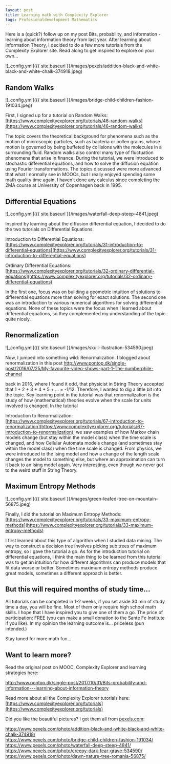 ```yaml
---
layout: post
title: Learning math with Complexity Explorer
tags: Profesionaldevelopment Mathematics
---
```


Here is a (quick?) follow up on my post Bits, probability, and information - learning about information theory from last year. After learning about Information Theory, I decided to do a few more tutorials from the Complexity Explorer site. Read along to get inspired to explore on your own… <!--more-->


![_config.yml]({{ site.baseurl }}/images/pexels/addition-black-and-white-black-and-white-chalk-374918.jpeg)   


## Random Walks 

![_config.yml]({{ site.baseurl }}/images/bridge-child-children-fashion-191034.jpeg)

First, I signed up for a tutorial on Random Walks: [https://www.complexityexplorer.org/tutorials/46-random-walks](https://www.complexityexplorer.org/tutorials/46-random-walks)

The topic covers the theoretical background for phenomena such as the motion of microscopic particles, such as bacteria or pollen grains, whose motion is governed by being buffeted by collisions with the molecules in a surrounding fluid.  Random walks also control many type of fluctuation phenomena that arise in finance. During the tutorial, we were introduced to stochastic differential equations, and how to solve the diffusion equation using Fourier transformations. The topics discussed were more advanced that what I normally see in MOOCs, but I really enjoyed spending some math quality time again. I haven’t done any calculus since completing the 2MA course at University of Copenhagen back in 1995.

 
## Differential Equations
![_config.yml]({{ site.baseurl }}/images/waterfall-deep-steep-4841.jpeg)

Inspired by learning about the diffusion differential equation, I decided to do the two tutorials on Differential Equations.

Introduction to Differential Equations: [https://www.complexityexplorer.org/tutorials/31-introduction-to-differential-equations](https://www.complexityexplorer.org/tutorials/31-introduction-to-differential-equations)

Ordinary Differential Equations: [https://www.complexityexplorer.org/tutorials/32-ordinary-differential-equations](https://www.complexityexplorer.org/tutorials/32-ordinary-differential-equations)

In the first one, focus was on building a geometric intuition of solutions to differential equations more than solving for exact solutions. The second one was an introduction to various numerical algorithms for solving differential equations. None of these topics were the focus when I learned about differential equations, so they complemented my understanding of the topic quite nicely.


## Renormalization 
![_config.yml]({{ site.baseurl }}/images/skull-illustration-534590.jpeg)

Now, I jumped into something wild: Renormalization. I blogged about renormalization in this post http://www.pontop.dk/single-post/2016/07/25/My-favourite-video-shows-part-1-The-numberphile-channel

back in 2016, where I found it odd, that physicist in String Theory accepted that 1 + 2 + 3 + 4 + 5 + ... = -1/12. Therefore, I wanted to dig a little bit into the topic. Key learning point in the tutorial was that renormalization is the study of how (mathematical) theories evolve when the scale for units involved is changed. In the tutorial

Introduction to Renormalization: [https://www.complexityexplorer.org/tutorials/67-introduction-to-renormalization](https://www.complexityexplorer.org/tutorials/67-introduction-to-renormalization), we saw examples of how Markov chain models change (but stay within the model class) when the time scale is changed, and how Cellular Automata models change (and sometimes stay within the model class) when the time scale is changed. From physics, we were introduced to the Ising model and how a change of the length scale changes the model to something else, but where an approximation can turn it back to an Ising model again. Very interesting, even though we never got to the weird stuff in String Theory.  

 
## Maximum Entropy Methods
![_config.yml]({{ site.baseurl }}/images/green-leafed-tree-on-mountain-56875.jpeg)

Finally, I did the tutorial on Maximum Entropy Methods: [https://www.complexityexplorer.org/tutorials/33-maximum-entropy-methods](https://www.complexityexplorer.org/tutorials/33-maximum-entropy-methods)

I first learned about this type of algorithm when I studied data mining. The way to construct a decision tree involves picking sub trees of maximum entropy, so I gave the tutorial a go. As for the introduction tutorial on differential equations, I think the main thing to be learned from this tutorial was to get an intuition for how different algorithms can produce models that fit data worse or better. Sometimes maximum entropy methods produce great models, sometimes a different approach is better.

 
## But this will required months of study time...
All tutorials can be completed in 1-2 weeks, if you set aside 30 min of study time a day, you will be fine. Most of them only require high school math skills. I hope that I have inspired you to give one of them a go. The price of participation: FREE (you can make a small donation to the Sante Fe Institute if you like). In my opinion the learning outcome is… priceless (pun intended.)

 

Stay tuned for more math fun...

 

## Want to learn more? 

Read the original post on MOOC, Complexity Explorer and learning strategies here:

http://www.pontop.dk/single-post/2017/10/31/Bits-probability-and-information---learning-about-information-theory

 

Read more about all the Complexity Explorer tutorials here: [https://www.complexityexplorer.org/tutorials](https://www.complexityexplorer.org/tutorials)


 



Did you like the beautiful pictures? I got them all from [pexels.com](pexels.com): 

https://www.pexels.com/photo/addition-black-and-white-black-and-white-chalk-374918/  
https://www.pexels.com/photo/bridge-child-children-fashion-191034/  
https://www.pexels.com/photo/waterfall-deep-steep-4841/  
https://www.pexels.com/photo/creepy-dark-fear-grave-534590/  
https://www.pexels.com/photo/dawn-nature-tree-romania-56875/ 

